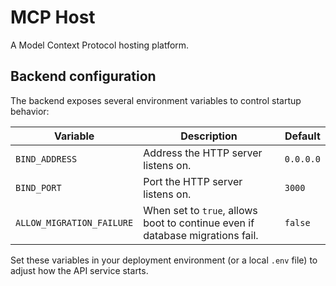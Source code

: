 # MCP Host

A Model Context Protocol hosting platform.

## Backend configuration

The backend exposes several environment variables to control startup behavior:

| Variable | Description | Default |
| --- | --- | --- |
| `BIND_ADDRESS` | Address the HTTP server listens on. | `0.0.0.0` |
| `BIND_PORT` | Port the HTTP server listens on. | `3000` |
| `ALLOW_MIGRATION_FAILURE` | When set to `true`, allows boot to continue even if database migrations fail. | `false` |

Set these variables in your deployment environment (or a local `.env` file) to adjust how the API service starts.

